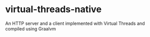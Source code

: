 # virtual-threads-native
An HTTP server and a client implemented with Virtual Threads and compiled using Graalvm 
